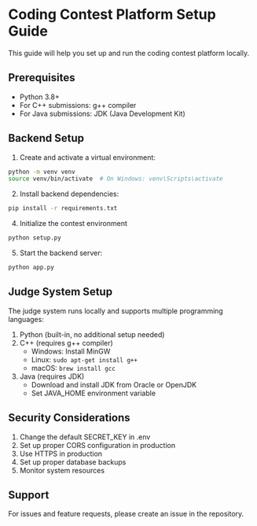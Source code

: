 # Coding Contest Platform Setup Guide

This guide will help you set up and run the coding contest platform locally.

## Prerequisites

- Python 3.8+
- For C++ submissions: g++ compiler
- For Java submissions: JDK (Java Development Kit)

## Backend Setup

1. Create and activate a virtual environment:
```bash
python -m venv venv
source venv/bin/activate  # On Windows: venv\Scripts\activate
```

2. Install backend dependencies:
```bash
pip install -r requirements.txt
```

4. Initialize the contest environment
```bash
python setup.py
```

5. Start the backend server:
```bash
python app.py
```

## Judge System Setup

The judge system runs locally and supports multiple programming languages:

1. Python (built-in, no additional setup needed)
2. C++ (requires g++ compiler)
   - Windows: Install MinGW
   - Linux: `sudo apt-get install g++`
   - macOS: `brew install gcc`
3. Java (requires JDK)
   - Download and install JDK from Oracle or OpenJDK
   - Set JAVA_HOME environment variable


## Security Considerations

1. Change the default SECRET_KEY in .env
2. Set up proper CORS configuration in production
3. Use HTTPS in production
4. Set up proper database backups
5. Monitor system resources

## Support

For issues and feature requests, please create an issue in the repository. 